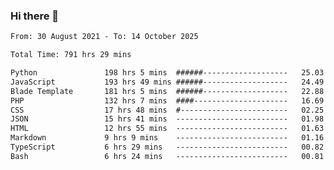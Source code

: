 ### Hi there 👋

<!--
**dominoto/dominoto** is a ✨ _special_ ✨ repository because its `README.md` (this file) appears on your GitHub profile.

Here are some ideas to get you started:

- 🔭 I’m currently working on ...
- 🌱 I’m currently learning ...
- 👯 I’m looking to collaborate on ...
- 🤔 I’m looking for help with ...
- 💬 Ask me about ...
- 📫 How to reach me: ...
- 😄 Pronouns: ...
- ⚡ Fun fact: ...
-->
<!--START_SECTION:waka-->

```txt
From: 30 August 2021 - To: 14 October 2025

Total Time: 791 hrs 29 mins

Python               198 hrs 5 mins  ######-------------------   25.03 %
JavaScript           193 hrs 49 mins ######-------------------   24.49 %
Blade Template       181 hrs 5 mins  ######-------------------   22.88 %
PHP                  132 hrs 7 mins  ####---------------------   16.69 %
CSS                  17 hrs 48 mins  #------------------------   02.25 %
JSON                 15 hrs 41 mins  -------------------------   01.98 %
HTML                 12 hrs 55 mins  -------------------------   01.63 %
Markdown             9 hrs 9 mins    -------------------------   01.16 %
TypeScript           6 hrs 29 mins   -------------------------   00.82 %
Bash                 6 hrs 24 mins   -------------------------   00.81 %
```

<!--END_SECTION:waka-->
